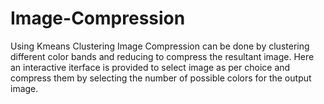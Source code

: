 # Image-Compression
Using Kmeans Clustering Image Compression can be done by clustering different color bands and reducing to compress the resultant image.
Here an interactive iterface is provided to select image as per choice and compress them by selecting the number of possible colors for the output image. 
